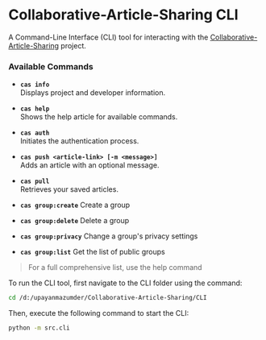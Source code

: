 # Collaborative-Article-Sharing CLI

A Command-Line Interface (CLI) tool for interacting with the [Collaborative-Article-Sharing](https://github.com/upayanmazumder/Collaborative-Article-Sharing) project.

### Available Commands

- **`cas info`**  
  Displays project and developer information.

- **`cas help`**  
  Shows the help article for available commands.

- **`cas auth`**  
  Initiates the authentication process.

- **`cas push <article-link> [-m <message>]`**  
  Adds an article with an optional message.

- **`cas pull`**  
  Retrieves your saved articles.

- **`cas group:create`**
  Create a group

- **`cas group:delete`**
  Delete a group

- **`cas group:privacy`**
  Change a group's privacy settings

- **`cas group:list`**
  Get the list of public groups

> For a full comprehensive list, use the help command

To run the CLI tool, first navigate to the CLI folder using the command:

```sh
cd /d:/upayanmazumder/Collaborative-Article-Sharing/CLI
```

Then, execute the following command to start the CLI:

```sh
python -m src.cli
```